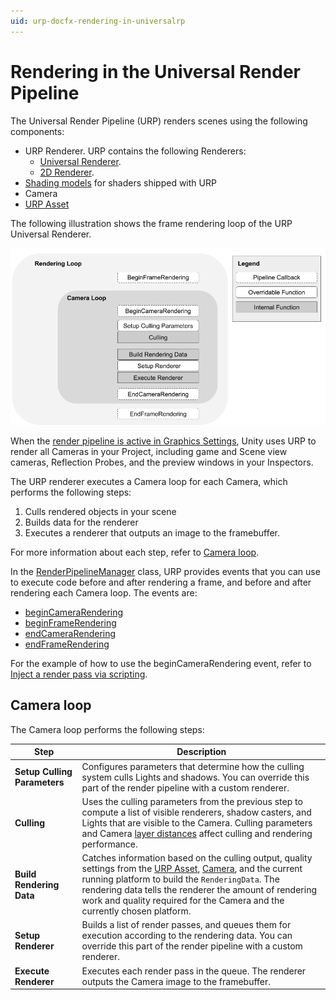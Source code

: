 ```yaml
---
uid: urp-docfx-rendering-in-universalrp
---
```

# Rendering in the Universal Render Pipeline

The Universal Render Pipeline (URP) renders scenes using the following components:

* URP Renderer. URP contains the following Renderers:
    * [Universal Renderer](urp-universal-renderer.md).
    * [2D Renderer](Setup.md#2d-renderer-setup).
* [Shading models](shading-model.md) for shaders shipped with URP
* Camera
* [URP Asset](universalrp-asset.md)

The following illustration shows the frame rendering loop of the URP Universal Renderer.

![URP Universal Renderer, Forward Rendering Path](Images/Graphics/Rendering_Flowchart.png)

When the [render pipeline is active in Graphics Settings](InstallURPIntoAProject.md), Unity uses URP to render all Cameras in your Project, including game and Scene view cameras, Reflection Probes, and the preview windows in your Inspectors.

The URP renderer executes a Camera loop for each Camera, which performs the following steps:

1. Culls rendered objects in your scene
2. Builds data for the renderer
3. Executes a renderer that outputs an image to the framebuffer.

For more information about each step, refer to [Camera loop](#camera-loop).

In the [RenderPipelineManager](https://docs.unity3d.com/ScriptReference/Rendering.RenderPipelineManager.html) class, URP provides events that you can use to execute code before and after rendering a frame, and before and after rendering each Camera loop. The events are:

* [beginCameraRendering](https://docs.unity3d.com/ScriptReference/Rendering.RenderPipelineManager-beginCameraRendering.html)
* [beginFrameRendering](https://docs.unity3d.com/ScriptReference/Rendering.RenderPipelineManager-beginFrameRendering.html)
* [endCameraRendering](https://docs.unity3d.com/ScriptReference/Rendering.RenderPipelineManager-endCameraRendering.html)
* [endFrameRendering](https://docs.unity3d.com/ScriptReference/Rendering.RenderPipelineManager-endFrameRendering.html)

For the example of how to use the beginCameraRendering event, refer to [Inject a render pass via scripting](./customize/inject-render-pass-via-script.md).

## Camera loop

The Camera loop performs the following steps:

| Step                         | Description                                                  |
| ---------------------------- | ------------------------------------------------------------ |
| **Setup Culling Parameters** | Configures parameters that determine how the culling system culls Lights and shadows. You can override this part of the render pipeline with a custom renderer. |
| **Culling**                  | Uses the culling parameters from the previous step to compute a list of visible renderers, shadow casters, and Lights that are visible to the Camera. Culling parameters and Camera [layer distances](https://docs.unity3d.com/ScriptReference/Camera-layerCullDistances.html) affect culling and rendering performance. |
| **Build Rendering Data**     | Catches information based on the culling output, quality settings from the [URP Asset](universalrp-asset.md), [Camera](cameras.md), and the current running platform to build the `RenderingData`. The rendering data tells the renderer the amount of rendering work and quality required for the Camera and the currently chosen platform. |
| **Setup Renderer**           | Builds a list of render passes, and queues them for execution according to the rendering data. You can override this part of the render pipeline with a custom renderer. |
| **Execute Renderer**         | Executes each render pass in the queue. The renderer outputs the Camera image to the framebuffer. |
